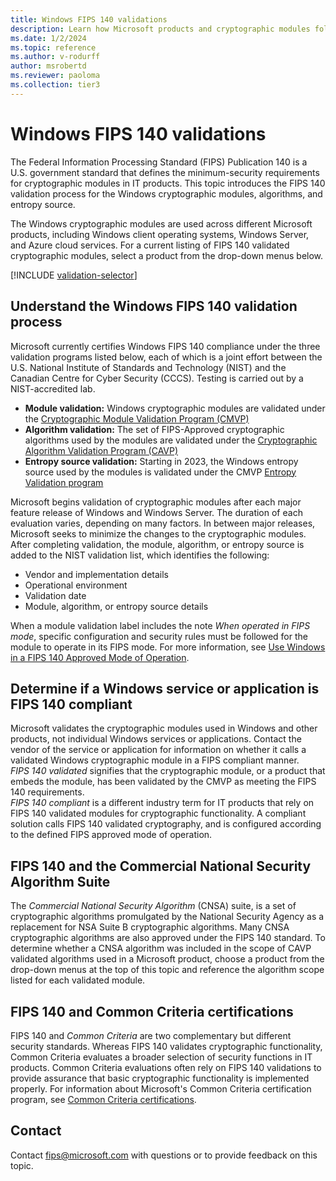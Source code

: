 ```yaml
---
title: Windows FIPS 140 validations
description: Learn how Microsoft products and cryptographic modules follow the U.S. Federal government standard FIPS 140.
ms.date: 1/2/2024
ms.topic: reference
ms.author: v-rodurff
author: msrobertd
ms.reviewer: paoloma
ms.collection: tier3
---
```


# Windows FIPS 140 validations

The Federal Information Processing Standard (FIPS) Publication 140 is a U.S. government standard that defines the minimum-security requirements for cryptographic modules in IT products. This topic introduces the FIPS 140 validation process for the Windows cryptographic modules, algorithms, and entropy source.

The Windows cryptographic modules are used across different Microsoft products, including Windows client operating systems, Windows Server, and Azure cloud services. For a current listing of FIPS 140 validated cryptographic modules, select a product from the drop-down menus below.

[!INCLUDE [validation-selector](../includes/validation-selector.md)]

## Understand the Windows FIPS 140 validation process

Microsoft currently certifies Windows FIPS 140 compliance under the three validation programs listed below, each of which is a joint effort between the U.S. National Institute of Standards and Technology (NIST) and the Canadian Centre for Cyber Security (CCCS). Testing is carried out by a NIST-accredited lab.

- **Module validation:** Windows cryptographic modules are validated under the [Cryptographic Module Validation Program (CMVP)](https://csrc.nist.gov/Projects/cryptographic-module-validation-program)
- **Algorithm validation:** The set of FIPS-Approved cryptographic algorithms used by the modules are validated under the [Cryptographic Algorithm Validation Program (CAVP)](https://csrc.nist.gov/Projects/cryptographic-algorithm-validation-program)
- **Entropy source validation:** Starting in 2023, the Windows entropy source used by the modules is validated under the CMVP [Entropy Validation program](https://csrc.nist.gov/projects/cryptographic-module-validation-program/entropy-validations)

Microsoft begins validation of cryptographic modules after each major feature release of Windows and Windows Server. The duration of each evaluation varies, depending on many factors. In between major releases, Microsoft seeks to minimize the changes to the cryptographic modules. After completing validation, the module, algorithm, or entropy source is added to the NIST validation list, which identifies the following:

- Vendor and implementation details
- Operational environment
- Validation date
- Module, algorithm, or entropy source details

When a module validation label includes the note *When operated in FIPS mode*, specific configuration and security rules must be followed for the module to operate in its FIPS mode. For more information, see [Use Windows in a FIPS 140 Approved Mode of Operation](use-windows-in-fips-approved-mode.md).

## Determine if a Windows service or application is FIPS 140 compliant

Microsoft validates the cryptographic modules used in Windows and other products, not individual Windows services or applications. Contact the vendor of the service or application for information on whether it calls a validated Windows cryptographic module in a FIPS compliant manner.\
*FIPS 140 validated* signifies that the cryptographic module, or a product that embeds the module, has been validated by the CMVP as meeting the FIPS 140 requirements.\
*FIPS 140 compliant* is a different industry term for IT products that rely on FIPS 140 validated modules for cryptographic functionality. A compliant solution calls FIPS 140 validated cryptography, and is configured according to the defined FIPS approved mode of operation.

## FIPS 140 and the Commercial National Security Algorithm Suite

The *Commercial National Security Algorithm* (CNSA) suite, is a set of cryptographic algorithms promulgated by the National Security Agency as a replacement for NSA Suite B cryptographic algorithms. Many CNSA cryptographic algorithms are also approved under the FIPS 140 standard. To determine whether a CNSA algorithm was included in the scope of CAVP validated algorithms used in a Microsoft product, choose a product from the drop-down menus at the top of this topic and reference the algorithm scope listed for each validated module.

## FIPS 140 and Common Criteria certifications

FIPS 140 and *Common Criteria* are two complementary but different security standards. Whereas FIPS 140 validates cryptographic functionality, Common Criteria evaluates a broader selection of security functions in IT products. Common Criteria evaluations often rely on FIPS 140 validations to provide assurance that basic cryptographic functionality is implemented properly. For information about Microsoft's Common Criteria certification program, see [Common Criteria certifications](windows-platform-common-criteria.md).

## Contact

Contact [fips@microsoft.com](mailto:fips@microsoft.com) with questions or to provide feedback on this topic.
